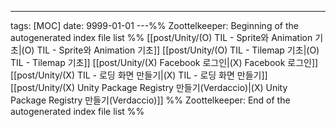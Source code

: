 ---
tags: [MOC]
date: 9999-01-01
---%% Zoottelkeeper: Beginning of the autogenerated index file list  %%
 [[post/Unity/(O) TIL - Sprite와 Animation 기초|(O) TIL - Sprite와 Animation 기초]]
 [[post/Unity/(O) TIL - Tilemap 기초|(O) TIL - Tilemap 기초]]
 [[post/Unity/(X) Facebook 로그인|(X) Facebook 로그인]]
 [[post/Unity/(X) TIL - 로딩 화면 만들기|(X) TIL - 로딩 화면 만들기]]
 [[post/Unity/(X) Unity Package Registry 만들기(Verdaccio)|(X) Unity Package Registry 만들기(Verdaccio)]]
%% Zoottelkeeper: End of the autogenerated index file list  %%
